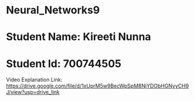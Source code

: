 # Neural_Networks9
# Student Name: Kireeti Nunna
# Student Id: 700744505
Video Explanation Link: https://drive.google.com/file/d/1xUprM5w9BecWpSpM8NjYDObHGNyyCH9J/view?usp=drive_link
